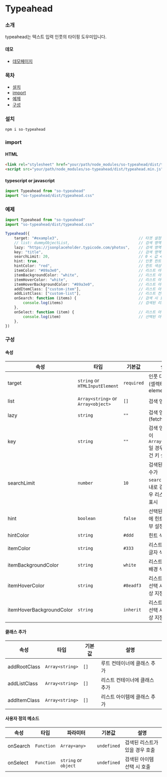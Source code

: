 # Typeahead

### 소개
typeahead는 텍스트 입력 인풋의 타이핑 도우미입니다.   

#### 데모
* [데모페이지](https://sosisusy.github.io/typeahead/)

### 목차
- [설치](#설치)
- [import](#import)
- [예제](#예제)
- [구성](#구성)

### 설치
```typescript
npm i so-typeahead
```

### import
#### HTML
```html
<link rel="stylesheet" href="your/path/node_modules/so-typeahead/dist/typeahead.min.css">
<script src="your/path/node_modules/so-typeahead/dist/typeahead.min.js">
```
#### typescript or javascript
```typescript
import Typeahead from "so-typeahead"
import "so-typeahead/dist/typeahead.css"
```

### 예제
```typescript
import Typeahead from "so-typeahead"
import "so-typeahead/dist/typeahead.css"

Typeahead({
    target: "#example3",                                    // 타겟 설정
    // list: dummyObjectList,                               // 검색 영역 설정
    lazy: "https://jsonplaceholder.typicode.com/photos",    // 검색 영역 설정 (fetch)
    key: "title",                                           // 검색 영역이 오브젝트 배열로 이루어졌다면 키 값 설정
    searchLimit: 20,                                        // 0 < 값 <= limit 범위 안에 포함할 경우에만 리스트 표시
    hint: true,                                             // 인풋 힌트 사용유무
    hintColor: "red",                                       // 힌트 색상 지정
    itemColor: "#89a3e0",                                   // 리스트 아이템 색상 지정
    itemBackgroundColor: "white",                           // 리스트 아이템 배경 색상 지정
    itemHoverColor: "white",                                // 리스트 아이템 마우스 오버 시 색상 지정
    itemHoverBackgroundColor: "#89a3e0",                    // 리스트 아이템 마우스 오버 시 배경 색상 지정
    addItemClass: ["custom-item"],                          // 리스트 아이템 클래스 추가
    addListClass: ["custom-list"],                          // 리스트 컨테이너 클래스 추가
    onSearch: function (items) {                            // 검색 시 호출
        console.log(items)                                  // 검색된 리스트 반환
    },
    onSelect: function (item) {                             // 리스트 아이템 선택 시 호출
        console.log(item)                                   // 선택된 아이템 반환
    },
})
```

### 구성
#### 속성
| 속성 | 타입 | 기본값 | 설명 |
|------|-----|-------|-----|
|target|`string` or `HTMLInputElement`| `required` | 인풋 대상 지정(셀렉터 or element) |
|list|`Array<string>` or `Array<object>`|`[]`|검색 영역 지정|
|lazy|`string`|`""`|검색 영역 지정(fetch)|
|key|`string`|`""`|검색 영역 타입이 `Array<object>`일 경우 검색 조건 키 설정|
|searchLimit|`number`|`10`|검색된 레코드 수가 `searchLimit`이내로 검색된 경우 리스트 힌트 표시|
|hint|`boolean`|`false`|선택된 인풋창에 힌트 표시 여부 설정|
|hintColor|`string`|`#ddd`|힌트 색상 지정|
|itemColor|`string`|`#333`|리스트 아이템 글자 색상 지정|
|itemBackgroundColor|`string`|`white`|리스트 아이템 배경 색상 지정|
|itemHoverColor|`string`|`#8eadf3`|리스트 아이템 선택 시 글자 색상 지정|
|itemHoverBackgroundColor|`string`|`inherit`|리스트 아이템 선택 시 배경 색상 지정|

#### 클래스 추가
| 속성 | 타입 | 기본값 | 설명 |
|------|-----|-------|-----|
|addRootClass|`Array<string>`|`[]`|루트 컨테이너에 클래스 추가|
|addListClass|`Array<string>`|`[]`|리스트 컨테이너에 클래스 추가|
|addItemClass|`Array<string>`|`[]`|리스트 아이템에 클래스 추가|

#### 사용자 정의 메소드
| 속성 | 타입 | 파라미터 | 기본값 | 설명 |
|------|-----|-----|-------|-----|
|onSearch|`Function`|`Array<any>`|`undefined`|검색된 리스트가 있을 경우 호출|
|onSelect|`Function`|`string` or `object`|`undefined`|검색된 아이템 선택 시 호출|
